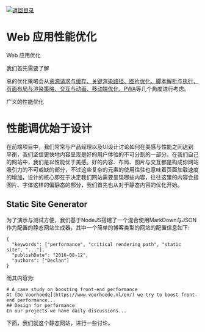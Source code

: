 [![返回目录](https://parg.co/US3)](https://parg.co/UGZ) 
 

# Web 应用性能优化
Web 应用优化

我们首先需要了解

总的优化策略会从[资源请求与缓存、关键渲染路径、图片优化、脚本解析与执行、页面布局与渲染策略、交互与动画、移动端优化、PWA]()等几个角度进行考虑。



广义的性能优化



# 性能调优始于设计
在前端项目中，我们常常与产品经理以及UI设计讨论如何在美感与性能之间达到平衡，我们坚信更快地内容呈现是好的用户体验的不可分割的一部分。在我们自己的网站中，我们是以性能优于美感。好的内容、布局、图片与交互都是构成你网站吸引力的不可或缺的部分，不过这些复杂的元素的使用往往也意味着页面加载速度的增加。设计的核心即在于决定我们网站需要呈现哪些内容，往往这里的内容会指图片、字体这样的偏静态的部分，我们首先也从对于静态内容的优化开始。

## Static Site Generator
为了演示与测试方便，我们基于NodeJS搭建了一个混合使用MarkDown与JSON作为配置的静态网站生成器，其中一个简单的博客类型的网站的配置信息如下:
```
{
  "keywords": ["performance", "critical rendering path", "static site", "..."],
  "publishDate": "2016-08-12",
  "authors": ["Declan"]
}
```
而其内容为:
```
# A case study on boosting front-end performance
At [De Voorhoede](https://www.voorhoede.nl/en/) we try to boost front-end performance...
## Design for performance
In our projects we have daily discussions...
```
下面，我们就这个静态网站，进行一些讨论。